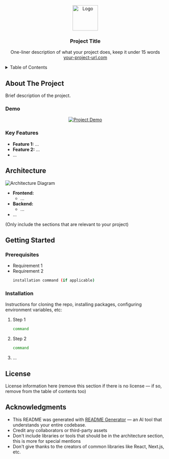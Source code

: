 <div align="center">
  <a href="https://your-project-url.com">
    <img src="https://github.com/user-attachments/assets/0ae1b6d5-1a62-4b41-b2c7-c595a0460497" alt="Logo" width="80" height="80">
  </a>

<h3 align="center">Project Title</h3>

  <p align="center">
    One-liner description of what your project does, keep it under 15 words
    <br />
     <a href="https://your-project-url.com">your-project-url.com</a>
  </p>
</div>

<!-- TABLE OF CONTENTS -->
<details>
  <summary>Table of Contents</summary>
  <ol>
    <li>
      <a href="#about-the-project">About The Project</a>
      <ul>
        <li><a href="#demo">Demo</a></li>
        <li><a href="#key-features">Key Features</a></li>
      </ul>
    </li>
    <li><a href="#architecture">Architecture</a></li>
    <li>
      <a href="#getting-started">Getting Started</a>
      <ul>
        <li><a href="#prerequisites">Prerequisites</a></li>
        <li><a href="#installation">Installation</a></li>
      </ul>
    </li>
    <li><a href="#license">License</a></li>
    <li><a href="#acknowledgments">Acknowledgments</a></li>
  </ol>
</details>

## About The Project

Brief description of the project.

### Demo

<div align="center">
  <a href="https://your-project-url.com">
    <!-- Add your demo video, GIF, or screenshot here -->
    <img src="https://github.com/user-attachments/assets/3b6baea2-cb25-4670-86b8-094d69d2bf83" alt="Project Demo">
  </a>
</div>

### Key Features

- **Feature 1:** ...
- **Feature 2:** ...
- ...

## Architecture

![Architecture Diagram](https://github.com/user-attachments/assets/79d3c0f6-21b6-413b-9f30-5117c6b60e7d)

- **Frontend:**
  - ...
- **Backend:**
  - ...
- ...

(Only include the sections that are relevant to your project)

## Getting Started

### Prerequisites

- Requirement 1
- Requirement 2
  ```sh
  installation command (if applicable)
  ```

### Installation

Instructions for cloning the repo, installing packages, configuring environment variables, etc:

1. Step 1
   ```sh
   command
   ```
2. Step 2
   ```sh
   command
   ```
3. ...

## License

License information here (remove this section if there is no license — if so, remove from the table of contents too)

## Acknowledgments

- This README was generated with [README Generator](https://github.com/owengretzinger/readme-generator) — an AI tool that understands your entire codebase.
- Credit any collaborators or third-party assets
- Don't include libraries or tools that should be in the architecture section, this is more for special mentions
- Don't give thanks to the creators of common libraries like React, Next.js, etc.
